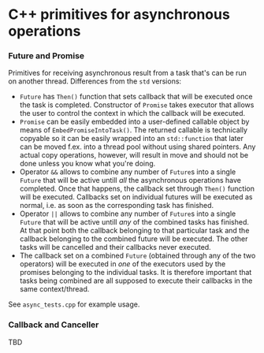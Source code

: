 # C++ primitives for asynchronous operations

### Future and Promise

Primitives for receiving asynchronous result from a task that's can be run on another thread. Differences from the `std` versions:
- `Future` has `Then()` function that sets callback that will be executed once the task is completed. Constructor of `Promise` takes executor that allows the user to control the context in which the callback will be executed.
- `Promise` can be easily embedded into a user-defined callable object by means of `EmbedPromiseIntoTask()`. The returned callable is technically copyable so it can be easily wrapped into an `std::function` that later can be moved f.ex. into a thread pool without using shared pointers. Any actual copy operations, however, will result in move and should not be done unless you know what you're doing.
- Operator `&&` allows to combine any number of `Future`s into a single `Future` that will be active untill *all* the asynchronous operations have completed. Once that happens, the callback set through `Then()` function will be executed. Callbacks set on individual futures will be executed as normal, i.e. as soon as the corresponding task has finished.
- Operator `||` allows to combine any number of `Future`s into a single `Future` that will be active untill *any* of the combined tasks has finished. At that point both the callback belonging to that particular task and the callback belonging to the combined future will be executed. The other tasks will be cancelled and their callbacks never executed.
- The callback set on a combined `Future` (obtained through any of the two operators) will be executed in *one* of the executors used by the promises belonging to the individual tasks. It is therefore important that tasks being combined are all supposed to execute their callbacks in the same context/thread.

See `async_tests.cpp` for example usage.

### Callback and Canceller

TBD

